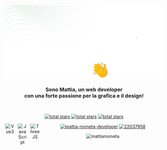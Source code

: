 <!-- HEADING -->
<div align="center">
  <a href="https://github.com/mattiamoneta">
    <img src="https://github.com/mattiamoneta/mattiamoneta/blob/main/github-cover-hi.png" alt="Logo">
  </a>

  <h3 align="center">Sono Mattia, un web developer<br/> con una forte passione per la grafica e il design!</h3>
  <br/>

   <p align="center">

  <a href="https://mattiamoneta.it/">
        <img alt="total stars" title="Total stars on GitHub" src="https://custom-icon-badges.demolab.com/badge/-Website?color=%23E1AD0E&style=for-the-badge&logoColor=black&logo=mattiamoneta"/></a>

  <a href="https://github.com/ForrestKnight?tab=repositories&sort=stargazers">
        <img alt="total stars" title="Total stars on GitHub" src="https://custom-icon-badges.demolab.com/badge/-Open%20Issue-palegreen?style=for-the-badge&logoColor=black&logo=issue-opened"/></a>

  <a href="https://github.com/ForrestKnight?tab=repositories&sort=stargazers">
      <img alt="total stars" title="Total stars on GitHub" src="https://custom-icon-badges.demolab.com/badge/-Open%20Issue-palegreen?style=for-the-badge&logoColor=black&logo=issue-opened"/></a>
     

      
   </p>

<!-- LANGS -->
  <p align="center">
      <img align="left" alt="Vue3" width="30px" style="padding-right:10px;" src="https://cdn.jsdelivr.net/gh/devicons/devicon@latest/icons/vuejs/vuejs-original.svg" />
      <img align="left" alt="JavaScript" width="30px" style="padding-right:10px;" src="https://cdn.jsdelivr.net/gh/devicons/devicon/icons/javascript/javascript-plain.svg" />
      <img align="left" alt="ThreeJS" width="30px" style="padding-right:10px;" src="https://cdn.jsdelivr.net/gh/devicons/devicon@latest/icons/threejs/threejs-original.svg" />
  </p>

  
 <!-- SOCIAL LINKS -->
   <p align="center">
      <a href="https://linkedin.com/in/mattia-moneta-developer" target="blank"><img align="center" src="https://raw.githubusercontent.com/rahuldkjain/github-profile-readme-generator/master/src/images/icons/Social/linked-in-alt.svg" alt="mattia-moneta-developer" height="20" width="30" /></a>
        <a href="https://stackoverflow.com/users/22037958" target="blank"><img align="center" src="https://raw.githubusercontent.com/rahuldkjain/github-profile-readme-generator/master/src/images/icons/Social/stack-overflow.svg" alt="22037958" height="20" width="30" /></a>
      </p>
  </p>

<!-- COUNTER VISITE -->
<p align="center"> <img src="https://komarev.com/ghpvc/?username=mattiamoneta&label=Profile%20views&color=0e75b6&style=flat" alt="mattiamoneta" /> </p>

<br />
<br />

